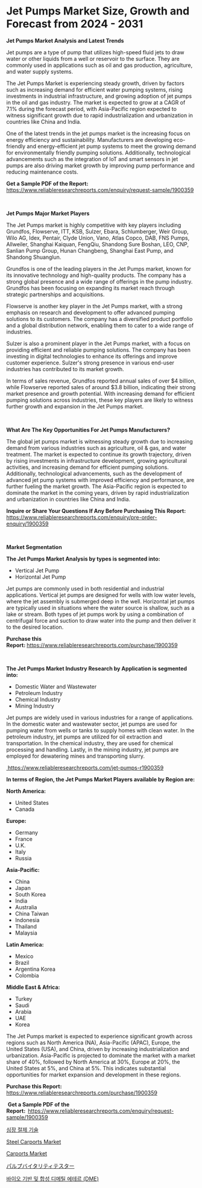 <p><h1>Jet Pumps Market Size, Growth and Forecast from 2024 - 2031</h1></p><p><strong>Jet Pumps Market Analysis and Latest Trends</strong></p>
<p><p>Jet pumps are a type of pump that utilizes high-speed fluid jets to draw water or other liquids from a well or reservoir to the surface. They are commonly used in applications such as oil and gas production, agriculture, and water supply systems.</p><p>The Jet Pumps Market is experiencing steady growth, driven by factors such as increasing demand for efficient water pumping systems, rising investments in industrial infrastructure, and growing adoption of jet pumps in the oil and gas industry. The market is expected to grow at a CAGR of 7.1% during the forecast period, with Asia-Pacific region expected to witness significant growth due to rapid industrialization and urbanization in countries like China and India.</p><p>One of the latest trends in the jet pumps market is the increasing focus on energy efficiency and sustainability. Manufacturers are developing eco-friendly and energy-efficient jet pump systems to meet the growing demand for environmentally friendly pumping solutions. Additionally, technological advancements such as the integration of IoT and smart sensors in jet pumps are also driving market growth by improving pump performance and reducing maintenance costs.</p></p>
<p><strong>Get a Sample PDF of the Report:&nbsp;</strong> <a href="https://www.reliableresearchreports.com/enquiry/request-sample/1900359">https://www.reliableresearchreports.com/enquiry/request-sample/1900359</a></p>
<p>&nbsp;</p>
<p><strong>Jet Pumps Major Market Players</strong></p>
<p><p>The Jet Pumps market is highly competitive with key players including Grundfos, Flowserve, ITT, KSB, Sulzer, Ebara, Schlumberger, Weir Group, Wilo AG, Idex, Pentair, Clyde Union, Vano, Atlas Copco, DAB, FNS Pumps, Allweiler, Shanghai Kaiquan, FengQiu, Shandong Sure Boshan, LEO, CNP, Sanlian Pump Group, Hunan Changbeng, Shanghai East Pump, and Shandong Shuanglun.</p><p>Grundfos is one of the leading players in the Jet Pumps market, known for its innovative technology and high-quality products. The company has a strong global presence and a wide range of offerings in the pump industry. Grundfos has been focusing on expanding its market reach through strategic partnerships and acquisitions.</p><p>Flowserve is another key player in the Jet Pumps market, with a strong emphasis on research and development to offer advanced pumping solutions to its customers. The company has a diversified product portfolio and a global distribution network, enabling them to cater to a wide range of industries.</p><p>Sulzer is also a prominent player in the Jet Pumps market, with a focus on providing efficient and reliable pumping solutions. The company has been investing in digital technologies to enhance its offerings and improve customer experience. Sulzer's strong presence in various end-user industries has contributed to its market growth.</p><p>In terms of sales revenue, Grundfos reported annual sales of over $4 billion, while Flowserve reported sales of around $3.8 billion, indicating their strong market presence and growth potential. With increasing demand for efficient pumping solutions across industries, these key players are likely to witness further growth and expansion in the Jet Pumps market.</p></p>
<p>&nbsp;</p>
<p><strong>What Are The Key Opportunities For Jet Pumps Manufacturers?</strong></p>
<p><p>The global jet pumps market is witnessing steady growth due to increasing demand from various industries such as agriculture, oil & gas, and water treatment. The market is expected to continue its growth trajectory, driven by rising investments in infrastructure development, growing agricultural activities, and increasing demand for efficient pumping solutions. Additionally, technological advancements, such as the development of advanced jet pump systems with improved efficiency and performance, are further fueling the market growth. The Asia-Pacific region is expected to dominate the market in the coming years, driven by rapid industrialization and urbanization in countries like China and India.</p></p>
<p><strong>Inquire or Share Your Questions If Any Before Purchasing This Report:</strong> <a href="https://www.reliableresearchreports.com/enquiry/pre-order-enquiry/1900359">https://www.reliableresearchreports.com/enquiry/pre-order-enquiry/1900359</a></p>
<p>&nbsp;</p>
<p><strong>Market Segmentation</strong></p>
<p><strong>The Jet Pumps Market Analysis by types is segmented into:</strong></p>
<p><ul><li>Vertical Jet Pump</li><li>Horizontal Jet Pump</li></ul></p>
<p><p>Jet pumps are commonly used in both residential and industrial applications. Vertical jet pumps are designed for wells with low water levels, where the jet assembly is submerged deep in the well. Horizontal jet pumps are typically used in situations where the water source is shallow, such as a lake or stream. Both types of jet pumps work by using a combination of centrifugal force and suction to draw water into the pump and then deliver it to the desired location.</p></p>
<p><strong>Purchase this Report:&nbsp;</strong><a href="https://www.reliableresearchreports.com/purchase/1900359">https://www.reliableresearchreports.com/purchase/1900359</a></p>
<p>&nbsp;</p>
<p><strong>The Jet Pumps Market Industry Research by Application is segmented into:</strong></p>
<p><ul><li>Domestic Water and Wastewater</li><li>Petroleum Industry</li><li>Chemical Industry</li><li>Mining Industry</li></ul></p>
<p><p>Jet pumps are widely used in various industries for a range of applications. In the domestic water and wastewater sector, jet pumps are used for pumping water from wells or tanks to supply homes with clean water. In the petroleum industry, jet pumps are utilized for oil extraction and transportation. In the chemical industry, they are used for chemical processing and handling. Lastly, in the mining industry, jet pumps are employed for dewatering mines and transporting slurry.</p></p>
<p><a href="https://www.reliableresearchreports.com/jet-pumps-r1900359">&nbsp;https://www.reliableresearchreports.com/jet-pumps-r1900359</a></p>
<p><strong>In terms of Region, the Jet Pumps Market Players available by Region are:</strong></p>
<p>
    <p> <strong> North America: </strong>
        <ul>
            <li>United States</li>
            <li>Canada</li>
        </ul>
        </p> 
    <p> <strong> Europe: </strong>
        <ul>
            <li>Germany</li>
            <li>France</li>
            <li>U.K.</li>
            <li>Italy</li>
            <li>Russia</li>
        </ul>
        </p> 
    <p> <strong> Asia-Pacific: </strong>
        <ul>
            <li>China</li>
            <li>Japan</li>
            <li>South Korea</li>
            <li>India</li>
            <li>Australia</li>
            <li>China Taiwan</li>
            <li>Indonesia</li>
            <li>Thailand</li>
            <li>Malaysia</li>
        </ul>
        </p> 
    <p> <strong> Latin America: </strong>
        <ul>
            <li>Mexico</li>
            <li>Brazil</li>
            <li>Argentina Korea</li>
            <li>Colombia</li>
        </ul>
        </p> 
    <p> <strong> Middle East & Africa: </strong>
        <ul>
            <li>Turkey</li>
            <li>Saudi</li>
            <li>Arabia</li>
            <li>UAE</li>
            <li>Korea</li>
        </ul>
    </p>
    </p>
<p><p>The Jet Pumps market is expected to experience significant growth across regions such as North America (NA), Asia-Pacific (APAC), Europe, the United States (USA), and China, driven by increasing industrialization and urbanization. Asia-Pacific is projected to dominate the market with a market share of 40%, followed by North America at 30%, Europe at 20%, the United States at 5%, and China at 5%. This indicates substantial opportunities for market expansion and development in these regions.</p></p>
<p><strong>Purchase this Report: </strong><a href="https://www.reliableresearchreports.com/purchase/1900359">https://www.reliableresearchreports.com/purchase/1900359</a></p>
<p>&nbsp;<strong>Get a Sample PDF of the Report:&nbsp;&nbsp;</strong><a href="https://www.reliableresearchreports.com/enquiry/request-sample/1900359">https://www.reliableresearchreports.com/enquiry/request-sample/1900359</a></p>
<p><strong></strong></p>
<p><p><a href="https://github.com/marufmohassin05/Market-Research-Report-List-1/blob/main/8111327172034.md">심장 절제 기술</a></p><p><a href="https://github.com/sosoelmasry38/Market-Research-Report-List-1/blob/main/steel-carports-market.md">Steel Carports Market</a></p><p><a href="https://github.com/khkjaxbn36/Market-Research-Report-List-1/blob/main/carports-market.md">Carports Market</a></p><p><a href="https://github.com/CarlieShields/Market-Research-Report-List-1/blob/main/7001680160241.md">パルプバイタリティテスター</a></p><p><a href="https://github.com/kimvicki3212024/Market-Research-Report-List-1/blob/main/1798477172033.md">바이오 기반 및 합성 디메틸 에테르 (DME)</a></p></p>